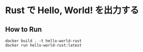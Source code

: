 # Rust で Hello, World! を出力する
## How to Run

```
docker build . -t hello-world-rust 
docker run hello-world-rust:latest 
```